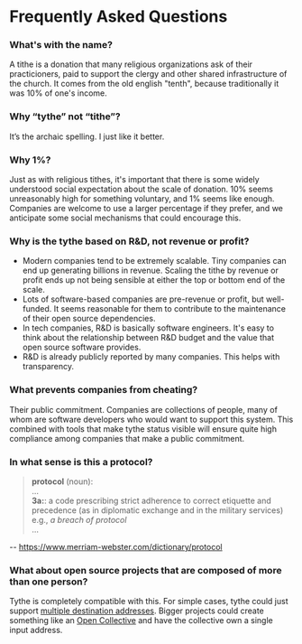 # Frequently Asked Questions

### What's with the name?

A tithe is a donation that many religious organizations ask of their practicioners, paid to support the clergy and other shared infrastructure of the church. It comes from the old english "tenth", because traditionally it was 10% of one's income.

### Why “tythe” not “tithe”?
It’s the archaic spelling. I just like it better.

### Why 1%?
Just as with religious tithes, it's important that there is some widely understood social expectation about the scale of donation. 10% seems unreasonably high for something voluntary, and 1% seems like enough. Companies are welcome to use a larger percentage if they prefer, and we anticipate some social mechanisms that could encourage this.

### Why is the tythe based on R&D, not revenue or profit?

 * Modern companies tend to be extremely scalable. Tiny companies can end up generating billions in revenue. Scaling the tithe by revenue or profit ends up not being sensible at either the top or bottom end of the scale.
 * Lots of software-based companies are pre-revenue or profit, but well-funded. It seems reasonable for them to contribute to the maintenance of their open source dependencies.
 * In tech companies, R&D is basically software engineers. It's easy to think about the relationship between R&D budget and the value that open source software provides.
 * R&D is already publicly reported by many companies. This helps with transparency.

### What prevents companies from cheating?

Their public commitment. Companies are collections of people, many of whom are software developers who would want to support this system. This combined with tools that make tythe status visible will ensure quite high compliance among companies that make a public commitment.

### In what sense is this a protocol?

> **protocol** (noun):  
> ...  
> **3a:**: a code prescribing strict adherence to correct etiquette and precedence (as in diplomatic exchange and in the military services)  
> e.g., *a breach of protocol*  
> ...

-- https://www.merriam-webster.com/dictionary/protocol

### What about open source projects that are composed of more than one person?

Tythe is completely compatible with this. For simple cases, tythe could just support [multiple destination addresses](#5). Bigger projects could create something like an [Open Collective](https://opencollective.com/) and have the collective own a single input address.
